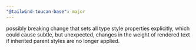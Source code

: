 ```yaml
---
"@tailwind-toucan-base": major
---
```


possibly breaking change that sets all type style properties explicitly, 
which could cause subtle, but unexpected, changes in the weight of rendered 
text if inherited parent styles are no longer applied.
